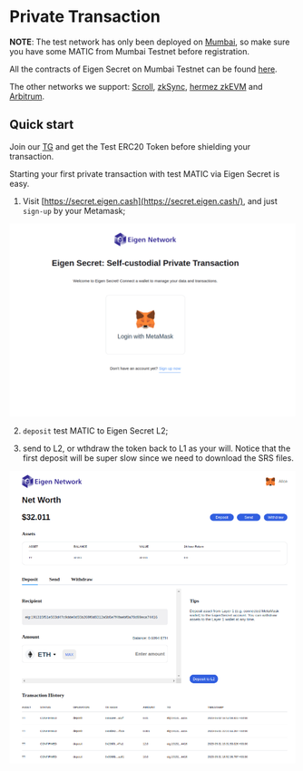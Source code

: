 # Private Transaction

**NOTE**: The test network has only been deployed on [Mumbai](https://mumbai.polygonscan.com/), so make sure you have some MATIC from Mumbai Testnet before registration.

All the contracts of Eigen Secret on Mumbai Testnet can be found [here](https://raw.githubusercontent.com/0xEigenLabs/eigen-secret/zkpay_dev/.contract.json).

The other networks we support: [Scroll](https://scroll.io/alpha), [zkSync](https://zksync.io/), [hermez zkEVM](https://wallet.polygon.technology/zkEVM-Bridge/bridge) and [Arbitrum](https://arbitrum.io/).

## Quick start

Join our [TG](https://web.telegram.org/k/#@Eigen_Network) and get the Test ERC20 Token before shielding your transaction.

Starting your first private transaction with test MATIC via Eigen Secret is easy.

1. Visit [https://secret.eigen.cash](https://secret.eigen.cash/), and just `sign-up` by your Metamask;

![login](./login.png)

2. `deposit` test MATIC to Eigen Secret L2;

3. send to L2, or wthdraw the token back to L1 as your will. Notice that the first deposit will be super slow since we need to download the SRS files.

![eigen-secret](./send.png)
